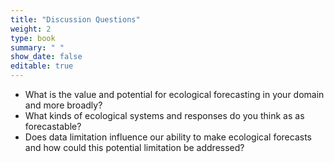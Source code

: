 ```yaml
---
title: "Discussion Questions"
weight: 2
type: book
summary: " "
show_date: false
editable: true
---
```


* What is the value and potential for ecological forecasting in your domain and more broadly?
* What kinds of ecological systems and responses do you think as as forecastable?
* Does data limitation influence our ability to make ecological forecasts and how could this potential limitation be addressed?
